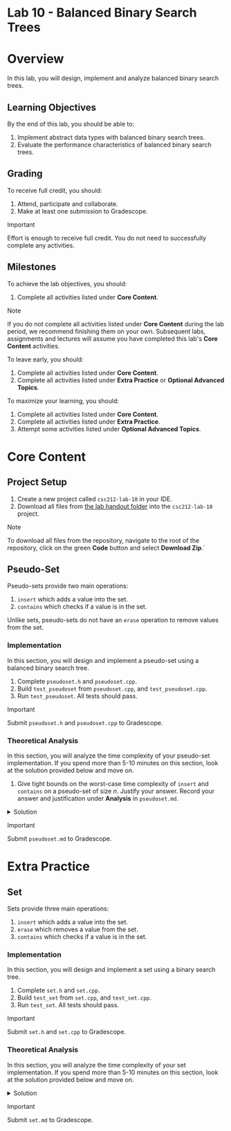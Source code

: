 # Lab 10 - Balanced Binary Search Trees

# Overview

In this lab, you will design, implement and analyze balanced binary search trees.

## Learning Objectives

By the end of this lab, you should be able to:

1. Implement abstract data types with balanced binary search trees.
2. Evaluate the performance characteristics of balanced binary search trees.

## Grading

To receive full credit, you should:

1. Attend, participate and collaborate.
2. Make at least one submission to Gradescope.

> [!IMPORTANT]
> Effort is enough to receive full credit. You do not need to successfully complete any activities.

## Milestones

To achieve the lab objectives, you should:

1. Complete all activities listed under **Core Content**.

> [!NOTE]
> If you do not complete all activities listed under **Core Content** during the lab period, we recommend finishing them
> on your own. Subsequent labs, assignments and lectures will assume you have completed this lab's **Core Content**
> activities.

To leave early, you should:

1. Complete all activities listed under **Core Content**.
2. Complete all activities listed under **Extra Practice** or **Optional Advanced Topics**.

To maximize your learning, you should:

1. Complete all activities listed under **Core Content**.
2. Complete all activities listed under **Extra Practice**.
3. Attempt some activities listed under **Optional Advanced Topics**.

# Core Content

## Project Setup

1. Create a new project called `csc212-lab-10` in your IDE.
2. Download all files from [the lab handout folder](handout) into the `csc212-lab-10` project.

> [!NOTE]
> To download all files from the repository, navigate to the root of the repository, click on the green **Code** button
> and select **Download Zip**.`

## Pseudo-Set

Pseudo-sets provide two main operations:

1. `insert` which adds a value into the set.
2. `contains` which checks if a value is in the set.

Unlike sets, pseudo-sets do not have an `erase` operation to remove values from the set.

### Implementation

In this section, you will design and implement a pseudo-set using a balanced binary search tree.

1. Complete `pseudoset.h` and `pseudoset.cpp`.
2. Build `test_pseudoset` from `pseudoset.cpp`, and `test_pseudoset.cpp`.
3. Run `test_pseudoset`. All tests should pass.

> [!IMPORTANT]
> Submit `pseudoset.h` and `pseudoset.cpp` to Gradescope.

### Theoretical Analysis

In this section, you will analyze the time complexity of your pseudo-set implementation. If you spend more than 5-10
minutes on this section, look at the solution provided below and move on.

1. Give tight bounds on the worst-case time complexity of `insert` and `contains` on a pseudo-set of size $n$. Justify
   your answer. Record your answer and justification under **Analysis** in `pseudoset.md`.

<details>
<summary>Solution</summary>

1. The pseudo-set is implemented as a red-black tree. In the worst-case, `insert` and `contains` must traverse the
   longest path from the root to a leaf. Since the height of a tree is defined as the length of the longest path from
   the root to a leaf, the number of operations performed by `insert` and `contains` is proportional to the height of
   the tree. Therefore, it suffices to analyze the height of a red-black tree on $n$ nodes. For simplicity, we assume
   $n$ is one less than a power of two.

   Let $h$ be the height and let $b$ be the black height of the tree. Since every path from the root to a leaf must
   contain exactly $b$ black nodes, the height is at least the black height, i.e., $b \leq h$. Likewise, since red nodes
   cannot have red children, any root to leaf path contains at most $b$ red nodes. Therefore, the height is at most
   twice the black height, i.e. $h \leq 2b$, since the longest root to leaf path contains $b$ black nodes and at
   most $b$ red nodes. Now, it suffices to analyze the black height $b$ of a red-black tree on $n$ nodes.

   The black height of the tree is greatest when all nodes in the tree are black. Since there are $n$ nodes in the tree,
   the black height of the tree is at most $\lg (n+1)$, since $n \leq 2^{\lg (n+1)} - 1$. The black height of the tree
   is least when every other level contains only red nodes. For each black level, the red level below it has exactly
   twice the number of nodes. So, for every black node, there are at most two red nodes. Thus, at least one third of the
   nodes are black, so the black height is at least $\lg \left(\frac{n}{3} + 1\right) \approx \frac{1}{3} \lg n$. Hence,
   $b = \Theta(\lg n)$, so $h = \Theta(\lg n)$, so `insert` and `contains` take $\Theta(\lg n)$ time.

</details> 

> [!IMPORTANT]
> Submit `pseudoset.md` to Gradescope.

# Extra Practice

## Set

Sets provide three main operations:

1. `insert` which adds a value into the set.
2. `erase` which removes a value from the set.
3. `contains` which checks if a value is in the set.

### Implementation

In this section, you will design and implement a set using a binary search tree.

1. Complete `set.h` and `set.cpp`.
2. Build `test_set` from `set.cpp`, and `test_set.cpp`.
3. Run `test_set`. All tests should pass.

> [!IMPORTANT]
> Submit `set.h` and `set.cpp` to Gradescope.

### Theoretical Analysis

In this section, you will analyze the time complexity of your set implementation. If you spend more than 5-10 minutes on
this section, look at the solution provided below and move on.

<details>
<summary>Solution</summary>

1. The analysis is the same as the pseudo-set. All methods take $\Theta(\lg n)$ time.

</details>

> [!IMPORTANT]
> Submit `set.md` to Gradescope.
